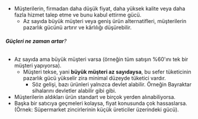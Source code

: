 - Müşterilerin, firmadan daha düşük fiyat, daha yüksek kalite veya daha fazla hizmet talep etme ve bunu kabul ettirme gücü.
	- Az sayıda büyük müşteri veya geniş ürün alternatifleri, müşterilerin pazarlık gücünü artırır ve kârlılığı düşürebilir.
###### **Güçleri ne zaman artar**?
- Az sayıda ama büyük müşteri varsa (örneğin tüm satışın %60'ını tek bir müşteri yapıyorsa).
	- Müşteri tekse, yani **büyük müşteri az sayıdaysa**, bu sefer tüketicinin pazarlık gücü yükselir zira minimal düzeyde tüketici vardır.
		- Söz gelişi, bazı ürünleri yalnızca devlet alabilir. Örneğin Bayraktar sihalarını devletler alabilir gibi gibi.
- Müşterilerin aldıkları ürün standart ve birçok yerden alınabiliyorsa.
- Başka bir satıcıya geçmeleri kolaysa, fiyat konusunda çok hassaslarsa. (Örnek: Süpermarket zincirlerinin küçük üreticiler üzerindeki gücü).